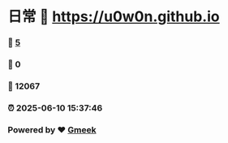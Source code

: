# 日常 :link: https://u0w0n.github.io 
### :page_facing_up: [5](https://u0w0n.github.io/tag.html) 
### :speech_balloon: 0 
### :hibiscus: 12067 
### :alarm_clock: 2025-06-10 15:37:46 
### Powered by :heart: [Gmeek](https://github.com/Meekdai/Gmeek)
